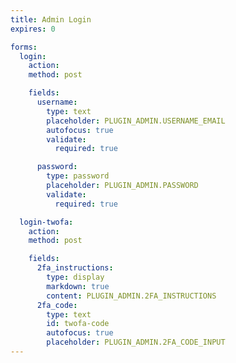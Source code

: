 ```yaml
---
title: Admin Login
expires: 0

forms:
  login:
    action:
    method: post

    fields:
      username:
        type: text
        placeholder: PLUGIN_ADMIN.USERNAME_EMAIL
        autofocus: true
        validate:
          required: true

      password:
        type: password
        placeholder: PLUGIN_ADMIN.PASSWORD
        validate:
          required: true

  login-twofa:
    action:
    method: post

    fields:
      2fa_instructions:
        type: display
        markdown: true
        content: PLUGIN_ADMIN.2FA_INSTRUCTIONS
      2fa_code:
        type: text
        id: twofa-code
        autofocus: true
        placeholder: PLUGIN_ADMIN.2FA_CODE_INPUT
---
```

